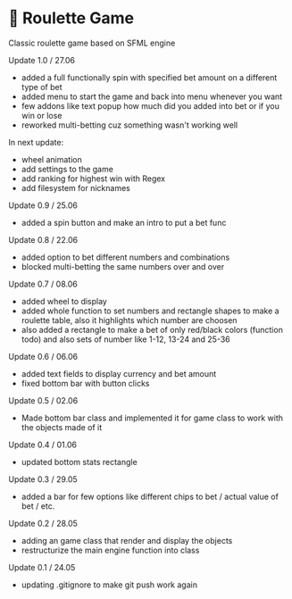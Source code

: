 # :game_die: Roulette Game 
Classic roulette game based on SFML engine 

Update 1.0 / 27.06
+ added a full functionally spin with specified bet amount on a different type of bet 
+ added menu to start the game and back into menu whenever you want 
+ few addons like text popup how much did you added into bet or if you win or lose 
+ reworked multi-betting cuz something wasn't working well

In next update: 
+ wheel animation 
+ add settings to the game 
+ add ranking for highest win with Regex
+ add filesystem for nicknames

Update 0.9 / 25.06
+ added a spin button and make an intro to put a bet func

Update 0.8 / 22.06
+ added option to bet different numbers and combinations
+ blocked multi-betting the same numbers over and over

Update 0.7 / 08.06 
+ added wheel to display 
+ added whole function to set numbers and rectangle shapes to make a roulette table, also it highlights which number are choosen 
+ also added a rectangle to make a bet of only red/black colors (function todo) and also sets of number like 1-12, 13-24 and 25-36

Update 0.6 / 06.06 
+ added text fields to display currency and bet amount 
+ fixed bottom bar with button clicks

Update 0.5 / 02.06
+ Made bottom bar class and implemented it for game class to work with the objects made of it 

Update 0.4 / 01.06
+ updated bottom stats rectangle

Update 0.3 / 29.05
+ added a bar for few options like different chips to bet / actual value of bet / etc. 

Update 0.2 / 28.05
+ adding an game class that render and display the objects 
+ restructurize the main engine function into class 

Update 0.1 / 24.05 
+ updating .gitignore to make git push work again
